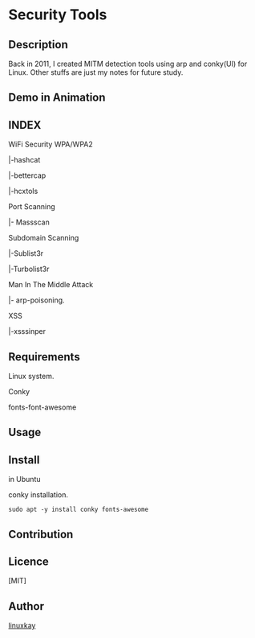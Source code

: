 # Security Tools 

## Description
Back in 2011, I created MITM detection tools using arp and conky(UI) for Linux. Other stuffs are just my notes for future study.
## Demo in Animation

## INDEX

WiFi Security WPA/WPA2

 |-hashcat

 |-bettercap

 |-hcxtols

Port Scanning

 |- Massscan

Subdomain Scanning

 |-Sublist3r

 |-Turbolist3r

Man In The Middle Attack

 |- arp-poisoning.

XSS 

 |-xsssinper

## Requirements

Linux system.

Conky

fonts-font-awesome

## Usage

## Install

in Ubuntu

conky installation.

`sudo apt -y install conky fonts-awesome`

## Contribution

## Licence
[MIT]

## Author

[linuxkay](https://github.com/linuxkay)
